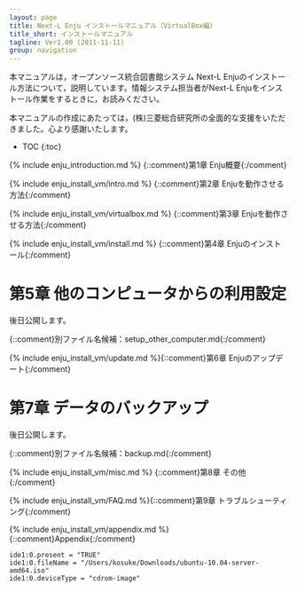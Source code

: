 ```yaml
---
layout: page
title: Next-L Enju インストールマニュアル（VirtualBox編）
title_short: インストールマニュアル
tagline: Ver1.00 (2011-11-11)
group: navigation
---
```

本マニュアルは，オープンソース統合図書館システム Next-L Enjuのインストール方法について，説明しています。情報システム担当者がNext-L Enjuをインストール作業をするときに，お読みください。

本マニュアルの作成にあたっては，(株)三菱総合研究所の全面的な支援をいただきました。心より感謝いたします。

* TOC
{:toc}

{% include enju_introduction.md %} {::comment}第1章 Enju概要{:/comment}

{% include enju_install_vm/intro.md %} {::comment}第2章 Enjuを動作させる方法{:/comment}

{% include enju_install_vm/virtualbox.md %} {::comment}第3章 Enjuを動作させる方法{:/comment}

{% include enju_install_vm/install.md %} {::comment}第4章 Enjuのインストール{:/comment}

第5章 他のコンピュータからの利用設定
====================================

後日公開します。

{::comment}別ファイル名候補：setup_other_computer.md{:/comment}

{% include enju_install_vm/update.md %}{::comment}第6章 Enjuのアップデート{:/comment}

第7章 データのバックアップ
========================

後日公開します。

{::comment}別ファイル名候補：backup.md{:/comment}

{% include enju_install_vm/misc.md %} {::comment}第8章 その他{:/comment}

{% include enju_install_vm/FAQ.md %}{::comment}第9章 トラブルシューティング{:/comment}

{% include enju_install_vm/appendix.md %}{::comment}Appendix{:/comment}

    ide1:0.present = "TRUE"
    ide1:0.fileName = "/Users/kosuke/Downloads/ubuntu-10.04-server-amd64.iso"
    ide1:0.deviceType = "cdrom-image"
